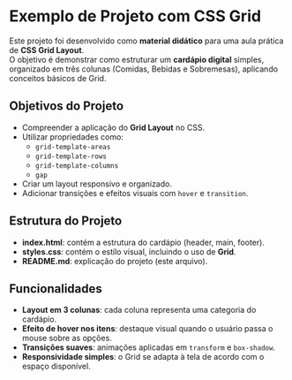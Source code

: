 # Exemplo de Projeto com CSS Grid  

Este projeto foi desenvolvido como **material didático** para uma aula prática de **CSS Grid Layout**.  
O objetivo é demonstrar como estruturar um **cardápio digital** simples, organizado em três colunas (Comidas, Bebidas e Sobremesas), aplicando conceitos básicos de Grid.  

## Objetivos do Projeto  

- Compreender a aplicação do **Grid Layout** no CSS.  
- Utilizar propriedades como:  
  - `grid-template-areas`  
  - `grid-template-rows`  
  - `grid-template-columns`  
  - `gap`  
- Criar um layout responsivo e organizado.  
- Adicionar transições e efeitos visuais com `hover` e `transition`.  

## Estrutura do Projeto  

- **index.html**: contém a estrutura do cardápio (header, main, footer).  
- **styles.css**: contém o estilo visual, incluindo o uso de **Grid**.  
- **README.md**: explicação do projeto (este arquivo).  

## Funcionalidades  

- **Layout em 3 colunas**: cada coluna representa uma categoria do cardápio.  
- **Efeito de hover nos itens**: destaque visual quando o usuário passa o mouse sobre as opções.  
- **Transições suaves**: animações aplicadas em `transform` e `box-shadow`.  
- **Responsividade simples**: o Grid se adapta à tela de acordo com o espaço disponível.  

